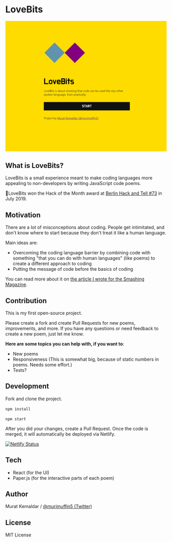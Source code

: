 # LoveBits

![LoveBits demo](docs/intro.gif)

## What is LoveBits?

LoveBits is a small experience meant to make coding languages more appealing to non-developers by writing JavaScript code poems.

🏅LoveBits won the Hack of the Month award at [Berlin Hack and Tell #73](https://berlinhackandtell.rocks/2019-07-30-no73-libre-not-libra) in July 2019.

## Motivation

There are a lot of misconceptions about coding. People get intimitated, and don't know where to start because they don't treat it like a human language.

Main ideas are:

- Overcoming the coding language barrier by combining code with something "that you can do with human languages" (like poems) to create a different approach to coding
- Putting the message of code before the basics of coding

You can read more about it on [the article I wrote for the Smashing Magazine](https://www.smashingmagazine.com/2018/07/writing-code-poems/).

## Contribution

This is my first open-source project.

Please create a fork and create Pull Requests for new poems, improvements, and more. If you have any questions or need feedback to create a new poem, just let me know.

**Here are some topics you can help with, if you want to**:

- New poems
- Responsiveness (This is somewhat big, because of static numbers in poems. Needs some effort.)
- Tests?

## Development

Fork and clone the project.

`npm install`

`npm start`

After you did your changes, create a Pull Request. Once the code is merged, it will automatically be deployed via Netlify.

[![Netlify Status](https://api.netlify.com/api/v1/badges/2e4a2a19-2f59-4776-9669-8c9abfbeb8d7/deploy-status)](https://app.netlify.com/sites/lovebits/deploys)

## Tech

- React (for the UI)
- Paper.js (for the interactive parts of each poem)

## Author

Murat Kemaldar / [@murimuffin5 (Twitter)](https://twitter.com/murimuffin5)

## License

MIT License
